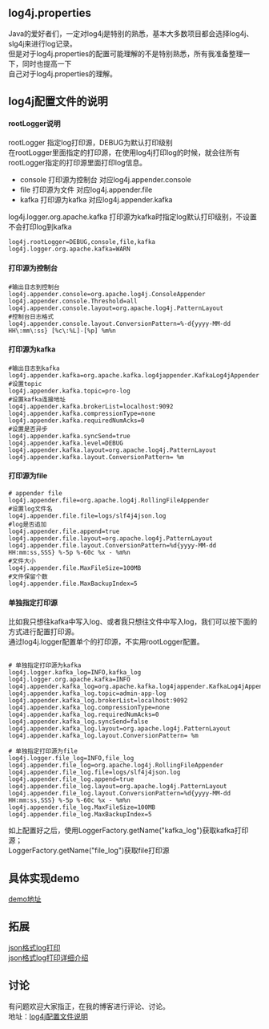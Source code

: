 ## log4j.properties
Java的爱好者们，一定对log4j是特别的熟悉，基本大多数项目都会选择log4j、slg4j来进行log记录。<br/>
但是对于log4j.properties的配置可能理解的不是特别熟悉，所有我准备整理一下，同时也提高一下<br/>
自己对于log4j.properties的理解。

## log4j配置文件的说明

#### rootLogger说明

rootLogger 指定log打印源，DEBUG为默认打印级别<br/>
在rootLogger里面指定的打印源，在使用log4j打印log的时候，就会往所有rootLogger指定的打印源里面打印log信息。

- console 打印源为控制台 对应log4j.appender.console
- file 打印源为文件 对应log4j.appender.file
- kafka 打印源为kafka 对应log4j.appender.kafka

log4j.logger.org.apache.kafka 打印源为kafka时指定log默认打印级别，不设置不会打印log到kafka

``` properties
log4j.rootLogger=DEBUG,console,file,kafka
log4j.logger.org.apache.kafka=WARN
```
#### 打印源为控制台

``` properties
#输出日志到控制台
log4j.appender.console=org.apache.log4j.ConsoleAppender
log4j.appender.console.Threshold=all
log4j.appender.console.layout=org.apache.log4j.PatternLayout
#控制台日志格式
log4j.appender.console.layout.ConversionPattern=%-d{yyyy-MM-dd HH\:mm\:ss} [%c\:%L]-[%p] %m%n
```

#### 打印源为kafka

``` properties
#输出日志到kafka
log4j.appender.kafka=org.apache.kafka.log4jappender.KafkaLog4jAppender
#设置topic
log4j.appender.kafka.topic=pro-log
#设置kafka连接地址
log4j.appender.kafka.brokerList=localhost:9092
log4j.appender.kafka.compressionType=none
log4j.appender.kafka.requiredNumAcks=0
#设置是否异步
log4j.appender.kafka.syncSend=true
log4j.appender.kafka.level=DEBUG
log4j.appender.kafka.layout=org.apache.log4j.PatternLayout
log4j.appender.kafka.layout.ConversionPattern= %m
```

#### 打印源为file

``` properties
# appender file
log4j.appender.file=org.apache.log4j.RollingFileAppender
#设置log文件名
log4j.appender.file.file=logs/slf4j4json.log
#log是否追加
log4j.appender.file.append=true
log4j.appender.file.layout=org.apache.log4j.PatternLayout
log4j.appender.file.layout.ConversionPattern=%d{yyyy-MM-dd HH:mm:ss,SSS} %-5p %-60c %x - %m%n
#文件大小
log4j.appender.file.MaxFileSize=100MB
#文件保留个数
log4j.appender.file.MaxBackupIndex=5
```

#### 单独指定打印源

比如我只想往kafka中写入log、或者我只想往文件中写入log，我们可以按下面的方式进行配置打印源。<br/>
通过log4j.logger配置单个的打印源，不实用rootLogger配置。

``` properties

# 单独指定打印源为kafka
log4j.logger.kafka_log=INFO,kafka_log
log4j.logger.org.apache.kafka=INFO
log4j.appender.kafka_log=org.apache.kafka.log4jappender.KafkaLog4jAppender
log4j.appender.kafka_log.topic=admin-app-log
log4j.appender.kafka_log.brokerList=localhost:9092
log4j.appender.kafka_log.compressionType=none
log4j.appender.kafka_log.requiredNumAcks=0
log4j.appender.kafka_log.syncSend=false
log4j.appender.kafka_log.layout=org.apache.log4j.PatternLayout
log4j.appender.kafka_log.layout.ConversionPattern= %m

# 单独指定打印源为file
log4j.logger.file_log=INFO,file_log
log4j.appender.file_log=org.apache.log4j.RollingFileAppender
log4j.appender.file_log.file=logs/slf4j4json.log
log4j.appender.file_log.append=true
log4j.appender.file_log.layout=org.apache.log4j.PatternLayout
log4j.appender.file_log.layout.ConversionPattern=%d{yyyy-MM-dd HH:mm:ss,SSS} %-5p %-60c %x - %m%n
log4j.appender.file_log.MaxFileSize=100MB
log4j.appender.file_log.MaxBackupIndex=5

```

如上配置好之后，使用LoggerFactory.getName("kafka_log")获取kafka打印源； <br/>
LoggerFactory.getName("file_log")获取file打印源

## 具体实现demo
[demo地址](https://github.com/joyang1/log4j)

## 拓展
[json格式log打印](https://github.com/joyang1/slf4j4json) <br/>
[json格式log打印详细介绍](https://blog.tommyyang.cn/2018/08/29/JsonLoggerForJava-2018/)

## 讨论
有问题欢迎大家指正，在我的博客进行评论、讨论。<br/>
地址：[log4j配置文件说明](https://blog.tommyyang.cn/2018/12/09/log4j%E9%85%8D%E7%BD%AE%E6%96%87%E4%BB%B6%E6%95%B4%E7%90%86-2018/)